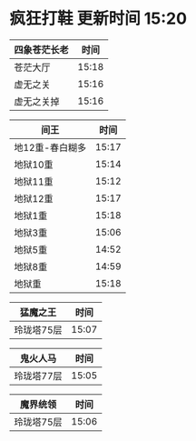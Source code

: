 # 疯狂打鞋 更新时间 15:20

| 四象苍茫长老   | 时间    |
|--------|-------|
| 苍茫大厅 | 15:18 |
| 虚无之关 | 15:16 |
| 虚无之关掉 | 15:16 |

| 间王   | 时间    |
|--------|-------|
| 地12重-春白糊多 | 15:17 |
| 地狱10重 | 15:14 |
| 地狱11重 | 15:12 |
| 地狱12重 | 15:17 |
| 地狱1重 | 15:18 |
| 地狱3重 | 15:06 |
| 地狱5重 | 14:52 |
| 地狱8重 | 14:59 |
| 地狱重 | 15:18 |

| 猛魔之王   | 时间    |
|--------|-------|
| 玲珑塔75层 | 15:07 |

| 鬼火人马   | 时间    |
|--------|-------|
| 玲珑塔77层 | 15:05 |

| 魔界统领   | 时间    |
|--------|-------|
| 玲珑塔75层 | 15:06 |